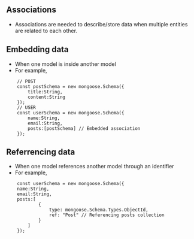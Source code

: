 ## Associations
* Associations are needed to describe/store data when multiple entities are related to each other.
## Embedding data
* When one model is inside another model
* For example,
```
    // POST
    const postSchema = new mongoose.Schema({
        title:String,
        content:String
    });
    // USER
    const userSchema = new mongoose.Schema({
        name:String,
        email:String,
        posts:[postSchema] // Embedded association
    });
```
## Referrencing data
* When one model references another model through an identifier
* For example,
```
    const userSchema = new mongoose.Schema({
    name:String,
    email:String,
    posts:[
            {
                type: mongoose.Schema.Types.ObjectId,
                ref: "Post" // Referencing posts collection
            }
        ]
    });
```
